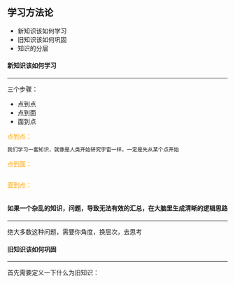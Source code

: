 ## 学习方法论

- 新知识该如何学习
- 旧知识该如何巩固
- 知识的分层



#### 新知识该如何学习

----

三个步骤：

- 点到点
- 点到面
- 面到点

<font color='orange'>点到点：</font>

```swift
我们学习一套知识，就像是人类开始研究宇宙一样，一定是先从某个点开始
```

<font color='orange'>点到面：</font>

```swift

```

<font color='orange'>面到点：</font>

```swift

```



#### 如果一个杂乱的知识，问题，导致无法有效的汇总，在大脑里生成清晰的逻辑思路

----------------

绝大多数这种问题，需要你角度，换层次，去思考



#### 旧知识该如何巩固

------

首先需要定义一下什么为旧知识：